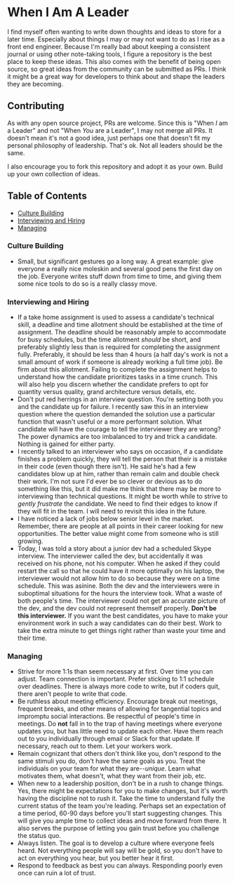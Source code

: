 # When I Am A Leader

I find myself often wanting to write down thoughts and ideas to store for a later time. Especially about things I may or may not want to do as I rise as a front end engineer. Because I'm really bad about keeping a consistent journal or using other note-taking tools, I figure a repository is the best place to keep these ideas. This also comes with the benefit of being open source, so great ideas from the community can be submitted as PRs. I think it might be a great way for developers to think about and shape the leaders they are becoming.

## Contributing

As with any open source project, PRs are welcome. Since this is "When _I_ am a Leader" and not "When _You_ are a Leader", I may not merge all PRs. It doesn't mean it's not a good idea, just perhaps one that doesn't fit my personal philosophy of leadership. That's ok. Not all leaders should be the same.

I also encourage you to fork this repository and adopt it as your own. Build up your own collection of ideas.

## Table of Contents

* [Culture Building](#culture-building)
* [Interviewing and Hiring](#interviewing-and-hiring)
* [Managing](#managing)

### Culture Building

* Small, but significant gestures go a long way. A great example: give everyone a really nice moleskin and several good pens the first day on the job. Everyone writes stuff down from time to time, and giving them some nice tools to do so is a really classy move.

### Interviewing and Hiring

* If a take home assignment is used to assess a candidate's technical skill, a deadline and time allotment should be established at the time of assignment. The deadline should be reasonably ample to accommodate for busy schedules, but the time allotment _should_ be short, and preferably slightly less than is required for completing the assignment fully. Preferably, it should be less than 4 hours (a half day's work is not a small amount of work if someone is already working a full time job). Be firm about this allotment. Failing to complete the assignment helps to understand how the candidate prioritizes tasks in a time crunch. This will also help you discern whether the candidate prefers to opt for quantity versus quality, grand architecture versus details, etc.
* Don't put red herrings in an interview question. You're setting both you and the candidate up for failure. I recently saw this in an interview question where the question demanded the solution use a particular function that wasn't useful or a more performant solution. What candidate will have the courage to tell the interviewer they are wrong? The power dynamics are too imbalanced to try and trick a candidate. Nothing is gained for either party.
* I recently talked to an interviewer who says on occasion, if a candidate finishes a problem quickly, they will tell the person that their is a mistake in their code (even though there isn't). He said he's had a few candidates blow up at him, rather than remain calm and double check their work. I'm not sure I'd ever be so clever or devious as to do something like this, but it did make me think that there may be more to interviewing than technical questions. It might be worth while to strive to _gently frustrate_ the candidate. We need to find their edges to know if they will fit in the team. I will need to revisit this idea in the future.
* I have noticed a lack of jobs below senior level in the market. Remember, there are people at all points in their career looking for new opportunities. The better value might come from someone who is still growing.
* Today, I was told a story about a junior dev had a scheduled Skype interview. The interviewer called the dev, but accidentally it was received on his phone, not his computer. When he asked if they could restart the call so that he could have it more optimally on his laptop, the interviewer would not allow him to do so because they were on a time schedule. This was asinine. Both the dev and the interviewers were in suboptimal situations for the hours the interview took. What a waste of both people's time. The interviewer could not get an accurate picture of the dev, and the dev could not represent themself properly. **Don't be this interviewer.** If you want the best candidates, you have to make your environment work in such a way candidates can do their best. Work to take the extra minute to get things right rather than waste your time and their time.

### Managing

* Strive for more 1:1s than seem necessary at first. Over time you can adjust. Team connection is important. Prefer sticking to 1:1 schedule over deadlines. There is always more code to write, but if coders quit, there aren't people to write that code.
* Be ruthless about meeting efficiency. Encourage break out meetings, frequent breaks, and other means of allowing for tangential topics and impromptu social interactions. Be respectful of people's time in meetings. Do **not** fall in to the trap of having meetings where everyone updates you, but has little need to update each other. Have them reach out to you individually through email or Slack for that update. If necessary, reach out to them. Let your workers work.
* Remain cognizant that others don't think like you, don't respond to the same stimuli you do, don't have the same goals as you. Treat the individuals on your team for what they are--*unique*. Learn what motivates them, what doesn't, what they want from their job, etc.
* When new to a leadership position, don't be in a rush to change things. Yes, there might be expectations for you to make changes, but it's worth having the discipline not to rush it. Take the time to understand fully the current status of the team you're leading. Perhaps set an expectation of a time period, 60-90 days before you'll start suggesting changes. This will give you ample time to collect ideas and move forward from there. It also serves the purpose of letting you gain trust before you challenge the status quo.
* Always listen. The goal is to develop a culture where everyone feels heard. Not everything people will say will be gold, so you don't have to act on everything you hear, but you better hear it first.
* Respond to feedback as best you can always. Responding poorly even once can ruin a lot of trust.
